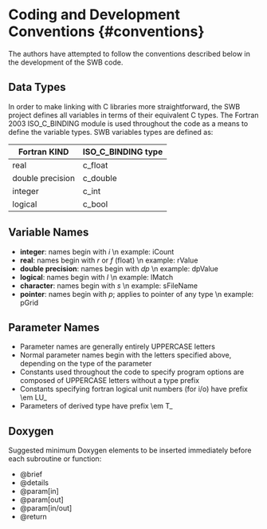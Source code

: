 # Coding and Development Conventions {#conventions}

The authors have attempted to follow the conventions described below in the development of the SWB code.

## Data Types

In order to make linking with C libraries more straightforward, the SWB project defines all variables in terms of their equivalent C types. The Fortran 2003 ISO_C_BINDING module is used throughout the code as a means to define the variable types. SWB variables types are defined as:

Fortran KIND      | ISO_C_BINDING type
------------------|---------------
real              | c_float
double precision  | c_double
integer           | c_int
logical           | c_bool


## Variable Names ##

 - **integer**: names begin with *i*
      \n  example: iCount
 - **real**: names begin with *r* or *f* (float)
      \n  example: rValue
 - **double precision**: names begin with *dp*
      \n  example: dpValue
 - **logical**: names begin with *l*
      \n  example: lMatch
 - **character**: names begin with *s*
      \n  example: sFileName
 - **pointer**: names begin with *p*; applies to pointer of any type
      \n  example: pGrid

## Parameter Names ##

  - Parameter names are generally entirely UPPERCASE letters
  - Normal parameter names begin with the letters specified above, depending on the type of the parameter
  - Constants used throughout the code to specify program options are composed of UPPERCASE letters without a type prefix
  - Constants specifying fortran logical unit numbers (for i/o) have prefix \em LU_
  - Parameters of derived type have prefix \em T_

## Doxygen ##

Suggested minimum Doxygen elements to be inserted immediately before each subroutine or function:

 - \@brief
 - \@details
 - \@param[in]
 - \@param[out]
 - \@param[in/out]
 - \@return


